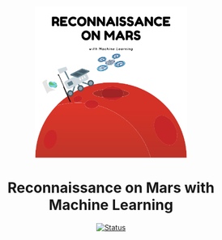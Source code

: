 <p align="center">
  <a href="" rel="noopener">
 <img width=300px height=300px src="image/logo.png" alt="Project logo"></a>
</p>

<h1 align="center"> Reconnaissance on Mars with Machine Learning </h1>

<div align="center">

[![Status](https://img.shields.io/badge/status-active-success.svg)]()

</div>
